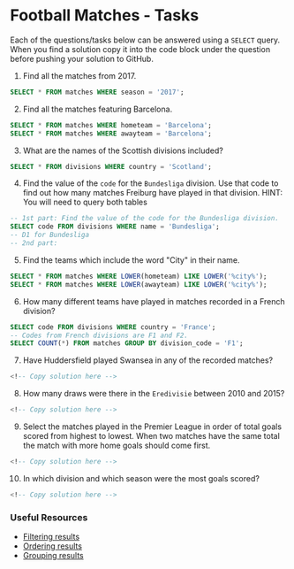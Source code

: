 # Football Matches - Tasks

Each of the questions/tasks below can be answered using a `SELECT` query. When you find a solution copy it into the code block under the question before pushing your solution to GitHub.

1) Find all the matches from 2017.

```sql
SELECT * FROM matches WHERE season = '2017';
```

2) Find all the matches featuring Barcelona.

```sql
SELECT * FROM matches WHERE hometeam = 'Barcelona';
SELECT * FROM matches WHERE awayteam = 'Barcelona';

```

3) What are the names of the Scottish divisions included?

```sql
SELECT * FROM divisions WHERE country = 'Scotland';

```

4) Find the value of the `code` for the `Bundesliga` division. Use that code to find out how many matches Freiburg have played in that division. HINT: You will need to query both tables

```sql
-- 1st part: Find the value of the code for the Bundesliga division.
SELECT code FROM divisions WHERE name = 'Bundesliga';
-- D1 for Bundesliga
-- 2nd part:

```

5) Find the teams which include the word "City" in their name. 

```sql
SELECT * FROM matches WHERE LOWER(hometeam) LIKE LOWER('%city%');
SELECT * FROM matches WHERE LOWER(awayteam) LIKE LOWER('%city%');

```

6) How many different teams have played in matches recorded in a French division?

```sql
SELECT code FROM divisions WHERE country = 'France';
-- Codes from French divisions are F1 and F2.
SELECT COUNT(*) FROM matches GROUP BY division_code = 'F1';

```

7) Have Huddersfield played Swansea in any of the recorded matches?

```sql
<!-- Copy solution here -->


```

8) How many draws were there in the `Eredivisie` between 2010 and 2015?

```sql
<!-- Copy solution here -->


```

9) Select the matches played in the Premier League in order of total goals scored from highest to lowest. When two matches have the same total the match with more home goals should come first.

```sql
<!-- Copy solution here -->


```

10) In which division and which season were the most goals scored?

```sql
<!-- Copy solution here -->


```

### Useful Resources

- [Filtering results](https://www.w3schools.com/sql/sql_where.asp)
- [Ordering results](https://www.w3schools.com/sql/sql_orderby.asp)
- [Grouping results](https://www.w3schools.com/sql/sql_groupby.asp)